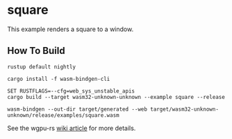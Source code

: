 # square

This example renders a square to a window.

## How To Build

```
rustup default nightly

cargo install -f wasm-bindgen-cli

SET RUSTFLAGS=--cfg=web_sys_unstable_apis 
cargo build --target wasm32-unknown-unknown --example square --release

wasm-bindgen --out-dir target/generated --web target/wasm32-unknown-unknown/release/examples/square.wasm
```

See the wgpu-rs [wiki article](https://github.com/gfx-rs/wgpu-rs/wiki/Running-on-the-Web-with-WebGPU-and-WebGL) for more details.

